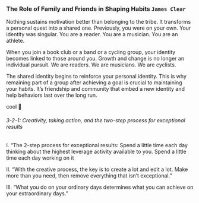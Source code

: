 
### The Role of Family and Friends in Shaping Habits `James Clear`
<p> Nothing sustains motivation better than belonging to the tribe. It transforms a personal quest into a shared one. Previously, you were on your own. Your identity was singular. You are a reader. You are a musician. You are an athlete.

When you join a book club or a band or a cycling group, your identity becomes linked to those around you. Growth and change is no longer an individual pursuit. We are readers. We are musicians. We are cyclists.
  
The shared identity begins to reinforce your personal identity. This is why remaining part of a group after achieving a goal is crucial to maintaining your habits. It’s friendship and community that embed a new identity and help behaviors last over the long run.</p>
cool
🏩
###### 3-2-1: Creativity, taking action, and the two-step process for exceptional results

I.
“The 2-step process for exceptional results:
 Spend a little time each day thinking about the highest leverage activity available to you.
 Spend a little time each day working on it
 
​II.
“With the creative process, the key is to create a lot and edit a lot.
Make more than you need, then remove everything that isn’t exceptional.”
 
 III.
“What you do on your ordinary days determines what you can achieve on your extraordinary days.”
